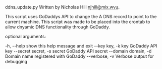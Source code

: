 ddns_update.py
Written by Nicholas Hill <njhill@mix.wvu>.

This script uses GoDaddys API to change the A DNS record to point to the current machine.
This script was made to be placed into the crontab to allow dnyamic DNS functionality through GoDaddy.

optional arguments:

-h, --help                      show this help message and exit
--key key, -k key               GoDaddy API key
--secret secret, -s secret      GoDaddy API secret
--domain domain, -d             Domain name registered with GoDaddy
--verbose, -v                   Verbose output for debugging   
